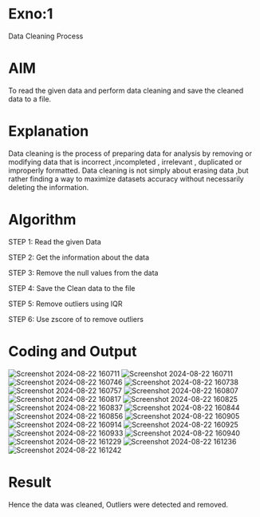 # Exno:1
Data Cleaning Process

# AIM
To read the given data and perform data cleaning and save the cleaned data to a file.

# Explanation
Data cleaning is the process of preparing data for analysis by removing or modifying data that is incorrect ,incompleted , irrelevant , duplicated or improperly formatted. Data cleaning is not simply about erasing data ,but rather finding a way to maximize datasets accuracy without necessarily deleting the information.

# Algorithm
STEP 1: Read the given Data

STEP 2: Get the information about the data

STEP 3: Remove the null values from the data

STEP 4: Save the Clean data to the file

STEP 5: Remove outliers using IQR

STEP 6: Use zscore of to remove outliers

# Coding and Output

![Screenshot 2024-08-22 160711](https://github.com/user-attachments/assets/dfe49164-4384-4280-bd05-e26a38371bff)
![Screenshot 2024-08-22 160711](https://github.com/user-attachments/assets/486755cc-6d8b-478d-88bf-23ed26201e99)
![Screenshot 2024-08-22 160746](https://github.com/user-attachments/assets/02517cfd-6852-423a-8086-d8e252215cd5)
![Screenshot 2024-08-22 160738](https://github.com/user-attachments/assets/a234f8b0-64aa-4a48-a3d9-a484d4713c82)
![Screenshot 2024-08-22 160757](https://github.com/user-attachments/assets/7b7acc2b-b46b-4701-9ef3-5de0548d0521)
![Screenshot 2024-08-22 160807](https://github.com/user-attachments/assets/1d05f4d8-adf7-4f25-b161-aa871c47c66a)
![Screenshot 2024-08-22 160817](https://github.com/user-attachments/assets/17e8ea98-a724-45a0-ab39-ff978b39372e)
![Screenshot 2024-08-22 160825](https://github.com/user-attachments/assets/f4a7b4e6-5d3b-4de2-8c7b-3d4df28a3fc6)
![Screenshot 2024-08-22 160837](https://github.com/user-attachments/assets/e6bb4e41-f36a-440d-be11-95875ceabce6)
![Screenshot 2024-08-22 160844](https://github.com/user-attachments/assets/b4f0839c-858c-48b4-b863-4bdb56b18bdc)
![Screenshot 2024-08-22 160856](https://github.com/user-attachments/assets/a0b30493-7da3-4bdb-9a40-d0e954c49e62)
![Screenshot 2024-08-22 160905](https://github.com/user-attachments/assets/11d0ac71-430d-4dc5-8f3b-c9f573cfd2b4)
![Screenshot 2024-08-22 160914](https://github.com/user-attachments/assets/57619433-63e2-40c8-ad25-cb8231ac56e8)
![Screenshot 2024-08-22 160925](https://github.com/user-attachments/assets/8b38c0b3-4d53-40c1-abe4-fafd53c767c7)
![Screenshot 2024-08-22 160933](https://github.com/user-attachments/assets/e0f8d7ac-adc5-4586-a40f-1f09fe2ec69a)
![Screenshot 2024-08-22 160940](https://github.com/user-attachments/assets/b680fad3-caea-4f31-948b-1a7dbfb2266b)
![Screenshot 2024-08-22 161229](https://github.com/user-attachments/assets/d2cfcda1-1cb1-454f-9d3c-63759375d6f4)
![Screenshot 2024-08-22 161236](https://github.com/user-attachments/assets/991e0b42-6086-4200-bf93-2e239ee6dc26)
![Screenshot 2024-08-22 161242](https://github.com/user-attachments/assets/12693bd8-91ef-4f11-bacb-1165f9955d39)



# Result
Hence the data was cleaned, Outliers were detected and removed.
